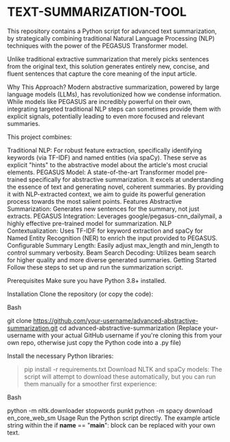 # TEXT-SUMMARIZATION-TOOL




This repository contains a Python script for advanced text summarization, by strategically combining traditional Natural Language Processing (NLP) techniques with the power of the PEGASUS Transformer model.

Unlike traditional extractive summarization that merely picks sentences from the original text, this solution generates entirely new, concise, and fluent sentences that capture the core meaning of the input article.

Why This Approach?
Modern abstractive summarization, powered by large language models (LLMs), has revolutionized how we condense information. While models like PEGASUS are incredibly powerful on their own, integrating targeted traditional NLP steps can sometimes provide them with explicit signals, potentially leading to even more focused and relevant summaries.

This project combines:

Traditional NLP: For robust feature extraction, specifically identifying keywords (via TF-IDF) and named entities (via spaCy). These serve as explicit "hints" to the abstractive model about the article's most crucial elements.
PEGASUS Model: A state-of-the-art Transformer model pre-trained specifically for abstractive summarization. It excels at understanding the essence of text and generating novel, coherent summaries. By providing it with NLP-extracted context, we aim to guide its powerful generation process towards the most salient points.
Features
Abstractive Summarization: Generates new sentences for the summary, not just extracts.
PEGASUS Integration: Leverages google/pegasus-cnn_dailymail, a highly effective pre-trained model for summarization.
NLP Contextualization: Uses TF-IDF for keyword extraction and spaCy for Named Entity Recognition (NER) to enrich the input provided to PEGASUS.
Configurable Summary Length: Easily adjust max_length and min_length to control summary verbosity.
Beam Search Decoding: Utilizes beam search for higher quality and more diverse generated summaries.
Getting Started
Follow these steps to set up and run the summarization script.

Prerequisites
Make sure you have Python 3.8+ installed.

Installation
Clone the repository (or copy the code):

Bash

git clone https://github.com/your-username/advanced-abstractive-summarization.git
cd advanced-abstractive-summarization
(Replace your-username with your actual GitHub username if you're cloning this from your own repo, otherwise just copy the Python code into a .py file)

Install the necessary Python libraries:

> pip install -r requirements.txt
Download NLTK and spaCy models:
The script will attempt to download these automatically, but you can run them manually for a smoother first experience:

Bash

python -m nltk.downloader stopwords punkt
python -m spacy download en_core_web_sm
Usage
Run the Python script directly. The example article string within the if __name__ == "__main__": block can be replaced with your own text.
